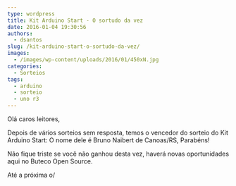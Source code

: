 ```yaml
---
type: wordpress
title: Kit Arduino Start - O sortudo da vez
date: 2016-01-04 19:30:56
authors:
  - dsantos
slug: /kit-arduino-start-o-sortudo-da-vez/
images:
  - /images/wp-content/uploads/2016/01/450xN.jpg
categories:
  - Sorteios
tags:
  - arduino
  - sorteio
  - uno r3
---
```


Olá caros leitores,

Depois de vários sorteios sem resposta, temos o vencedor do sorteio do Kit Arduino Start:
O nome dele é Bruno Naibert de Canoas/RS, Parabéns!

Não fique triste se você não ganhou desta vez, haverá novas oportunidades aqui no Buteco Open Source.

Até a próxima o/